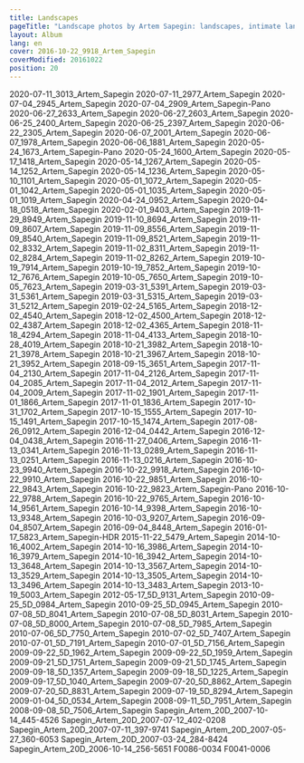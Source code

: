 ```yaml
---
title: Landscapes
pageTitle: "Landscape photos by Artem Sapegin: landscapes, intimate landscapes and nature"
layout: Album
lang: en
cover: 2016-10-22_9918_Artem_Sapegin
coverModified: 20161022
position: 20
---
```


2020-07-11_3013_Artem_Sapegin
2020-07-11_2977_Artem_Sapegin
2020-07-04_2945_Artem_Sapegin
2020-07-04_2909_Artem_Sapegin-Pano
2020-06-27_2633_Artem_Sapegin
2020-06-27_2603_Artem_Sapegin
2020-06-25_2400_Artem_Sapegin
2020-06-25_2397_Artem_Sapegin
2020-06-22_2305_Artem_Sapegin
2020-06-07_2001_Artem_Sapegin
2020-06-07_1978_Artem_Sapegin
2020-06-06_1881_Artem_Sapegin
2020-05-24_1673_Artem_Sapegin-Pano
2020-05-24_1600_Artem_Sapegin
2020-05-17_1418_Artem_Sapegin
2020-05-14_1267_Artem_Sapegin
2020-05-14_1252_Artem_Sapegin
2020-05-14_1236_Artem_Sapegin
2020-05-10_1101_Artem_Sapegin
2020-05-01_1072_Artem_Sapegin
2020-05-01_1042_Artem_Sapegin
2020-05-01_1035_Artem_Sapegin
2020-05-01_1019_Artem_Sapegin
2020-04-24_0952_Artem_Sapegin
2020-04-18_0518_Artem_Sapegin
2020-02-01_9403_Artem_Sapegin
2019-11-29_8949_Artem_Sapegin
2019-11-10_8694_Artem_Sapegin
2019-11-09_8607_Artem_Sapegin
2019-11-09_8556_Artem_Sapegin
2019-11-09_8540_Artem_Sapegin
2019-11-09_8521_Artem_Sapegin
2019-11-02_8332_Artem_Sapegin
2019-11-02_8311_Artem_Sapegin
2019-11-02_8284_Artem_Sapegin
2019-11-02_8262_Artem_Sapegin
2019-10-19_7914_Artem_Sapegin
2019-10-19_7852_Artem_Sapegin
2019-10-12_7676_Artem_Sapegin
2019-10-05_7650_Artem_Sapegin
2019-10-05_7623_Artem_Sapegin
2019-03-31_5391_Artem_Sapegin
2019-03-31_5361_Artem_Sapegin
2019-03-31_5315_Artem_Sapegin
2019-03-31_5212_Artem_Sapegin
2019-02-24_5165_Artem_Sapegin
2018-12-02_4540_Artem_Sapegin
2018-12-02_4500_Artem_Sapegin
2018-12-02_4387_Artem_Sapegin
2018-12-02_4365_Artem_Sapegin
2018-11-18_4294_Artem_Sapegin
2018-11-04_4133_Artem_Sapegin
2018-10-28_4019_Artem_Sapegin
2018-10-21_3982_Artem_Sapegin
2018-10-21_3978_Artem_Sapegin
2018-10-21_3967_Artem_Sapegin
2018-10-21_3952_Artem_Sapegin
2018-09-15_3651_Artem_Sapegin
2017-11-04_2130_Artem_Sapegin
2017-11-04_2126_Artem_Sapegin
2017-11-04_2085_Artem_Sapegin
2017-11-04_2012_Artem_Sapegin
2017-11-04_2009_Artem_Sapegin
2017-11-02_1901_Artem_Sapegin
2017-11-01_1866_Artem_Sapegin
2017-11-01_1836_Artem_Sapegin
2017-10-31_1702_Artem_Sapegin
2017-10-15_1555_Artem_Sapegin
2017-10-15_1491_Artem_Sapegin
2017-10-15_1474_Artem_Sapegin
2017-08-26_0912_Artem_Sapegin
2016-12-04_0442_Artem_Sapegin
2016-12-04_0438_Artem_Sapegin
2016-11-27_0406_Artem_Sapegin
2016-11-13_0341_Artem_Sapegin
2016-11-13_0289_Artem_Sapegin
2016-11-13_0251_Artem_Sapegin
2016-11-13_0216_Artem_Sapegin
2016-10-23_9940_Artem_Sapegin
2016-10-22_9918_Artem_Sapegin
2016-10-22_9910_Artem_Sapegin
2016-10-22_9851_Artem_Sapegin
2016-10-22_9843_Artem_Sapegin
2016-10-22_9823_Artem_Sapegin-Pano
2016-10-22_9788_Artem_Sapegin
2016-10-22_9765_Artem_Sapegin
2016-10-14_9561_Artem_Sapegin
2016-10-14_9398_Artem_Sapegin
2016-10-13_9348_Artem_Sapegin
2016-10-03_9207_Artem_Sapegin
2016-09-04_8507_Artem_Sapegin
2016-09-04_8448_Artem_Sapegin
2016-01-17_5823_Artem_Sapegin-HDR
2015-11-22_5479_Artem_Sapegin
2014-10-16_4002_Artem_Sapegin
2014-10-16_3986_Artem_Sapegin
2014-10-16_3979_Artem_Sapegin
2014-10-16_3942_Artem_Sapegin
2014-10-13_3648_Artem_Sapegin
2014-10-13_3567_Artem_Sapegin
2014-10-13_3529_Artem_Sapegin
2014-10-13_3505_Artem_Sapegin
2014-10-13_3496_Artem_Sapegin
2014-10-13_3483_Artem_Sapegin
2013-10-19_5003_Artem_Sapegin
2012-05-17_5D_9131_Artem_Sapegin
2010-09-25_5D_0984_Artem_Sapegin
2010-09-25_5D_0945_Artem_Sapegin
2010-07-08_5D_8041_Artem_Sapegin
2010-07-08_5D_8031_Artem_Sapegin
2010-07-08_5D_8000_Artem_Sapegin
2010-07-08_5D_7985_Artem_Sapegin
2010-07-06_5D_7750_Artem_Sapegin
2010-07-02_5D_7407_Artem_Sapegin
2010-07-01_5D_7191_Artem_Sapegin
2010-07-01_5D_7156_Artem_Sapegin
2009-09-22_5D_1962_Artem_Sapegin
2009-09-22_5D_1959_Artem_Sapegin
2009-09-21_5D_1751_Artem_Sapegin
2009-09-21_5D_1745_Artem_Sapegin
2009-09-18_5D_1357_Artem_Sapegin
2009-09-18_5D_1225_Artem_Sapegin
2009-09-17_5D_1040_Artem_Sapegin
2009-07-20_5D_8862_Artem_Sapegin
2009-07-20_5D_8831_Artem_Sapegin
2009-07-19_5D_8294_Artem_Sapegin
2009-01-04_5D_0534_Artem_Sapegin
2008-09-11_5D_7951_Artem_Sapegin
2008-09-08_5D_7506_Artem_Sapegin
Sapegin_Artem_20D_2007-10-14_445-4526
Sapegin_Artem_20D_2007-07-12_402-0208
Sapegin_Artem_20D_2007-07-11_397-9741
Sapegin_Artem_20D_2007-05-27_360-6053
Sapegin_Artem_20D_2007-03-24_284-8424
Sapegin_Artem_20D_2006-10-14_256-5651
F0086-0034
F0041-0006
